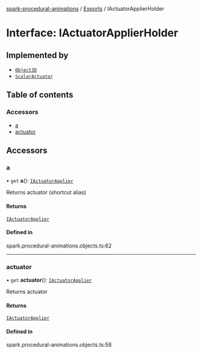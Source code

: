 [spark-procedural-animations](../README.md) / [Exports](../modules.md) / IActuatorApplierHolder

# Interface: IActuatorApplierHolder

## Implemented by

- [`Object3D`](../classes/Object3D.md)
- [`ScalarActuator`](../classes/ScalarActuator.md)

## Table of contents

### Accessors

- [a](IActuatorApplierHolder.md#a)
- [actuator](IActuatorApplierHolder.md#actuator)

## Accessors

### a

• `get` **a**(): [`IActuatorApplier`](IActuatorApplier.md)

Returns actuator (shortcut alias)

#### Returns

[`IActuatorApplier`](IActuatorApplier.md)

#### Defined in

spark.procedural-animations.objects.ts:62

___

### actuator

• `get` **actuator**(): [`IActuatorApplier`](IActuatorApplier.md)

Returns actuator

#### Returns

[`IActuatorApplier`](IActuatorApplier.md)

#### Defined in

spark.procedural-animations.objects.ts:58
